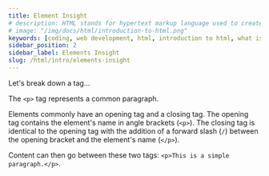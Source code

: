 ```yaml
---
title: Element Insight
# description: HTML stands for hypertext markup language used to create web pages using a markup language. HTML is the root language....
# image: "/img/docs/html/introduction-to-html.png"
keywords: [coding, web development, html, introduction to html, what is html]
sidebar_position: 2
sidebar_label: Elements Insight
slug: /html/intro/elements-insight
---
```


Let's break down a tag...

The `<p>` tag represents a common paragraph.

Elements commonly have an opening tag and a closing tag. The opening tag contains the element's name in angle brackets (`<p>`). The closing tag is identical to the opening tag with the addition of a forward slash (`/`) between the opening bracket and the element's name (`</p>`).

Content can then go between these two tags: `<p>This is a simple paragraph.</p>`.

